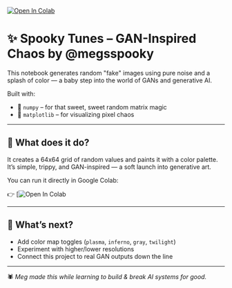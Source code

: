 [![Open In Colab](https://colab.research.google.com/assets/colab-badge.svg)](https://colab.research.google.com/github/megsspooky/spooky-tunes/blob/main/AI_noise_art.ipynb)
# ✨ Spooky Tunes – GAN-Inspired Chaos by @megsspooky

This notebook generates random "fake" images using pure noise and a splash of color — a baby step into the world of GANs and generative AI.

Built with:
- 🧠 `numpy` – for that sweet, sweet random matrix magic
- 🎨 `matplotlib` – for visualizing pixel chaos

---

## 🔮 What does it do?
It creates a 64x64 grid of random values and paints it with a color palette. It’s simple, trippy, and GAN-inspired — a soft launch into generative art.

You can run it directly in Google Colab:

👉 [![Open In Colab](https://colab.research.google.com/github/megsspooky/spooky-tunes/blob/main/AI_noise_art.ipynb)

---

## 🌱 What’s next?
- Add color map toggles (`plasma`, `inferno`, `gray`, `twilight`)
- Experiment with higher/lower resolutions
- Connect this project to real GAN outputs down the line

---

🕷️ *Meg made this while learning to build & break AI systems for good.*


